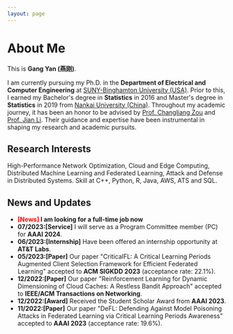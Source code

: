 ```yaml
---
layout: page
---
```


# About Me

This is **Gang Yan (燕刚)**.

I am currently pursuing my Ph.D. in the **Department of Electrical and Computer Engineering** at [SUNY-Binghamton University (USA)](https://www.binghamton.edu/). Prior to this, I earned my Bachelor's degree in **Statistics** in 2016 and Master's degree in **Statistics** in 2019 from [Nankai University (China)](https://www.nankai.edu.cn). Throughout my academic journey, it has been an honor to be advised by [Prof. Changliang Zou](http://web.stat.nankai.edu.cn/chlzou/) and [Prof. Jian Li](https://sites.google.com/stonybrook.edu/jianli). Their guidance and expertise have been instrumental in shaping my research and academic pursuits.

## Research Interests

High-Performance Network Optimization, Cloud and Edge Computing, Distributed Machine Learning and Federated Learning, Attack and Defense in Distributed Systems. Skill at C++, Python, R, Java, AWS, ATS and SQL.

## News and Updates

- **<font color='red'>[News]</font> I am looking for a full-time job now**
- **07/2023:[Service]** I will serve as a Program Committee member (PC) for **AAAI 2024**.
- **06/2023:[Internship]** Have been offered an internship opportunity at **AT&T Labs**.
- **05/2023:[Paper]** Our paper "CriticalFL: A Critical Learning Periods Augmented Client Selection Framework for Efficient Federated Learning" accepted to **ACM SIGKDD 2023** (acceptance rate: 22.1%).
- **12/2022:[Paper]** Our paper "Reinforcement Learning for Dynamic Dimensioning of Cloud Caches: A Restless Bandit Approach" accepted to **IEEE/ACM Transactions on Networking**.
- **12/2022:[Award]** Received the Student Scholar Award from **AAAI 2023**. 
- **11/2022:[Paper]** Our paper "DeFL: Defending Against Model Poisoning Attacks in Federated Learning via Critical Learning Periods Awareness" accepted to **AAAI 2023** (acceptance rate: 19.6%). 
